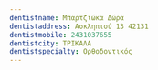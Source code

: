 ```yaml
---
dentistname: Μπαρτζιώκα Δώρα
dentistaddress: Ασκληπιού 13 42131
dentistmobile: 2431037655
dentistcity: ΤΡΙΚΑΛΑ
dentistspecialty: Ορθοδοντικός
---
```

